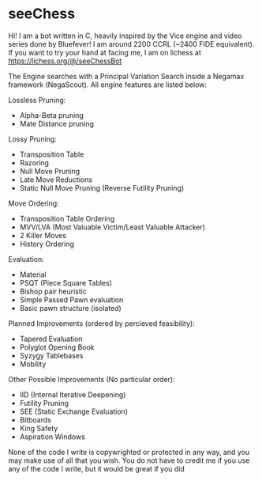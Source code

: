 # seeChess
Hi! I am a bot written in C, heavily inspired by the Vice engine and video series done by Bluefever! I am around 2200 CCRL (~2400 FIDE equivalent). If you want to try your hand at facing me, I am on lichess at https://lichess.org/@/seeChessBot

The Engine searches with a Principal Variation Search inside a Negamax framework (NegaScout). All engine features are listed below:

Lossless Pruning:
- Alpha-Beta pruning
- Mate Distance pruning

Lossy Pruning:
- Transposition Table
- Razoring
- Null Move Pruning
- Late Move Reductions
- Static Null Move Pruning (Reverse Futility Pruning)

Move Ordering:
- Transposition Table Ordering
- MVV/LVA (Most Valuable Victim/Least Valuable Attacker)
- 2 Killer Moves
- History Ordering

Evaluation:
- Material
- PSQT (Piece Square Tables)
- Bishop pair heuristic
- Simple Passed Pawn evaluation
- Basic pawn structure (isolated)

Planned Improvements (ordered by percieved feasibility):
- Tapered Evaluation
- Polyglot Opening Book
- Syzygy Tablebases
- Mobility

Other Possible Improvements (No particular order):
- IID (Internal Iterative Deepening)
- Futility Pruning
- SEE (Static Exchange Evaluation)
- Bitboards
- King Safety
- Aspiration Windows

None of the code I write is copywrighted or protected in any way, and you may make use of all that you wish. You do not have to credit me if you use any of the code I write, but it would be great if you did
